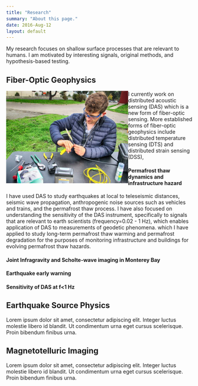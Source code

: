 ```yaml
---
title: "Research"
summary: "About this page."
date: 2016-Aug-12
layout: default
---
```

My research focuses on shallow surface processes that are relevant to humans. I am motivated by interesting signals, original methods, and hypothesis-based testing.

## Fiber-Optic Geophysics
<img align="left" width="330" height="250" src="assets/images/rfs/nateSplice.jpg">
I currently work on distributed acoustic sensing (DAS) which is a new form of fiber-optic sensing. More established forms of fiber-optic geophysics include distributed temperature sensing (DTS) and distributed strain sensing (DSS),

#### Permafrost thaw dynamics and infrastructure hazard
I have used DAS to study earthquakes at local to teleseismic distances, seismic wave propagation, anthropogenic noise sources such as vehicles and trains, and the permafrost thaw process. I have also focused on understanding the sensitivity of the DAS instrument, specifically to signals that are relevant to earth scientists (frequency=0.02 - 1 Hz), which enables application of DAS to measurements of geodetic phenomena.  which I have applied to study long-term permafrost thaw warming and permafrost degradation for the purposes of monitoring infrastructure and buildings for evolving permafrost thaw hazards.

#### Joint Infragravity and Scholte-wave imaging in Monterey Bay

#### Earthquake early warning

#### Sensitivity of DAS at f<1 Hz


## Earthquake Source Physics
Lorem ipsum dolor sit amet, consectetur adipiscing elit. Integer luctus molestie libero id blandit. Ut condimentum urna eget cursus scelerisque. Proin bibendum finibus urna.

## Magnetotelluric Imaging
Lorem ipsum dolor sit amet, consectetur adipiscing elit. Integer luctus molestie libero id blandit. Ut condimentum urna eget cursus scelerisque. Proin bibendum finibus urna.
